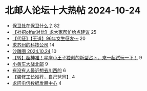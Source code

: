 # 北邮人论坛十大热帖 2024-10-24

- [保卫处在保卫什么？](https://bbs.byr.cn/article/Talking/6428702) 82
- [【社招offer对比】求大家帮忙给点建议](https://bbs.byr.cn/article/WorkLife/1221263) 25
- [【代征】【王道】96年女生征友～](https://bbs.byr.cn/article/Friends/2056704) 20
- [求苏州的科技公司](https://bbs.byr.cn/article/Jiangsu/114595) 14
- [沙雕图 2024.10.24](https://bbs.byr.cn/article/Joke/732777) 10
- [【转】超神准！星座小王子独创的新型占卜、來一起試玩一下！](https://bbs.byr.cn/article/Constellations/326533) 9
- [小黄车大战北邮](https://bbs.byr.cn/article/Picture/3369196) 9
- [有没有人最近想去川西的](https://bbs.byr.cn/article/Travel/148225) 6
- [【装修工长推荐，自己爸爸】](https://bbs.byr.cn/article/Home/138416) 4
- [求问电信数据发展中心](https://bbs.byr.cn/article/Job/2218178) 4


